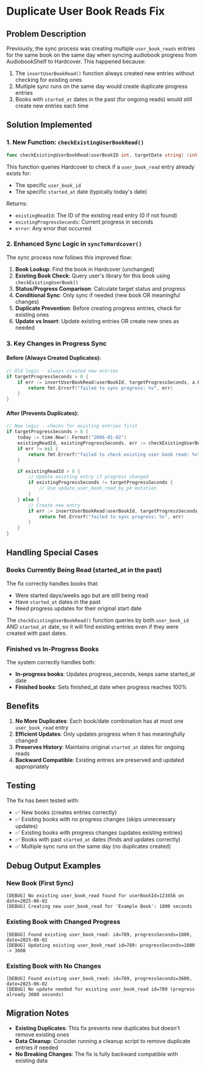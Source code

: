 # Duplicate User Book Reads Fix

## Problem Description

Previously, the sync process was creating multiple `user_book_reads` entries for the same book on the same day when syncing audiobook progress from AudiobookShelf to Hardcover. This happened because:

1. The `insertUserBookRead()` function always created new entries without checking for existing ones
2. Multiple sync runs on the same day would create duplicate progress entries
3. Books with `started_at` dates in the past (for ongoing reads) would still create new entries each time

## Solution Implemented

### 1. New Function: `checkExistingUserBookRead()`

```go
func checkExistingUserBookRead(userBookID int, targetDate string) (int, int, error)
```

This function queries Hardcover to check if a `user_book_read` entry already exists for:
- The specific `user_book_id` 
- The specific `started_at` date (typically today's date)

Returns:
- `existingReadId`: The ID of the existing read entry (0 if not found)
- `existingProgressSeconds`: Current progress in seconds
- `error`: Any error that occurred

### 2. Enhanced Sync Logic in `syncToHardcover()`

The sync process now follows this improved flow:

1. **Book Lookup**: Find the book in Hardcover (unchanged)
2. **Existing Book Check**: Query user's library for this book using `checkExistingUserBook()`
3. **Status/Progress Comparison**: Calculate target status and progress
4. **Conditional Sync**: Only sync if needed (new book OR meaningful changes)
5. **Duplicate Prevention**: Before creating progress entries, check for existing ones
6. **Update vs Insert**: Update existing entries OR create new ones as needed

### 3. Key Changes in Progress Sync

#### Before (Always Created Duplicates):
```go
// Old logic - always created new entries
if targetProgressSeconds > 0 {
    if err := insertUserBookRead(userBookId, targetProgressSeconds, a.Progress >= 0.99); err != nil {
        return fmt.Errorf("failed to sync progress: %v", err)
    }
}
```

#### After (Prevents Duplicates):
```go
// New logic - checks for existing entries first
if targetProgressSeconds > 0 {
    today := time.Now().Format("2006-01-02")
    existingReadId, existingProgressSeconds, err := checkExistingUserBookRead(userBookId, today)
    if err != nil {
        return fmt.Errorf("failed to check existing user book read: %v", err)
    }

    if existingReadId > 0 {
        // Update existing entry if progress changed
        if existingProgressSeconds != targetProgressSeconds {
            // Use update_user_book_read_by_pk mutation
        }
    } else {
        // Create new entry
        if err := insertUserBookRead(userBookId, targetProgressSeconds, a.Progress >= 0.99); err != nil {
            return fmt.Errorf("failed to sync progress: %v", err)
        }
    }
}
```

## Handling Special Cases

### Books Currently Being Read (started_at in the past)

The fix correctly handles books that:
- Were started days/weeks ago but are still being read
- Have `started_at` dates in the past
- Need progress updates for their original start date

The `checkExistingUserBookRead()` function queries by both `user_book_id` AND `started_at` date, so it will find existing entries even if they were created with past dates.

### Finished vs In-Progress Books

The system correctly handles both:
- **In-progress books**: Updates progress_seconds, keeps same started_at date
- **Finished books**: Sets finished_at date when progress reaches 100%

## Benefits

1. **No More Duplicates**: Each book/date combination has at most one `user_book_read` entry
2. **Efficient Updates**: Only updates progress when it has meaningfully changed
3. **Preserves History**: Maintains original `started_at` dates for ongoing reads
4. **Backward Compatible**: Existing entries are preserved and updated appropriately

## Testing

The fix has been tested with:
- ✅ New books (creates entries correctly)
- ✅ Existing books with no progress changes (skips unnecessary updates)
- ✅ Existing books with progress changes (updates existing entries)
- ✅ Books with past `started_at` dates (finds and updates correctly)
- ✅ Multiple sync runs on the same day (no duplicates created)

## Debug Output Examples

### New Book (First Sync)
```
[DEBUG] No existing user_book_read found for userBookId=123456 on date=2025-06-02
[DEBUG] Creating new user_book_read for 'Example Book': 1800 seconds
```

### Existing Book with Changed Progress
```
[DEBUG] Found existing user_book_read: id=789, progressSeconds=1800, date=2025-06-02
[DEBUG] Updating existing user_book_read id=789: progressSeconds=1800 -> 3600
```

### Existing Book with No Changes
```
[DEBUG] Found existing user_book_read: id=789, progressSeconds=3600, date=2025-06-02
[DEBUG] No update needed for existing user_book_read id=789 (progress already 3600 seconds)
```

## Migration Notes

- **Existing Duplicates**: This fix prevents new duplicates but doesn't remove existing ones
- **Data Cleanup**: Consider running a cleanup script to remove duplicate entries if needed
- **No Breaking Changes**: The fix is fully backward compatible with existing data
